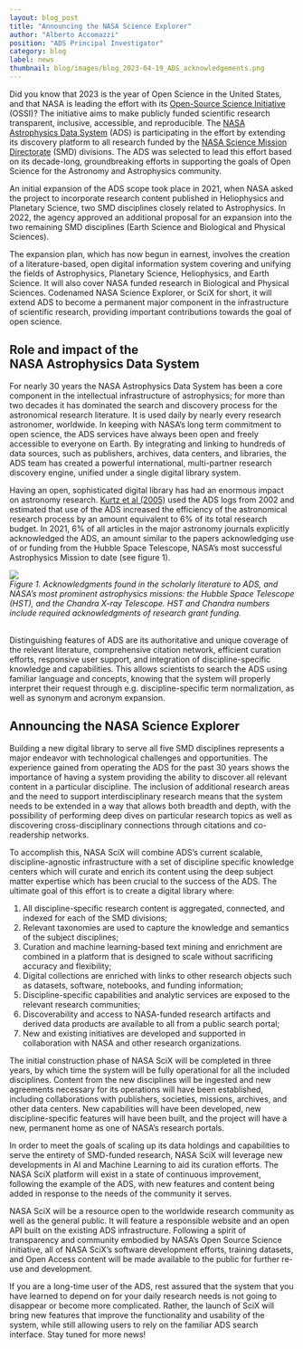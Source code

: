 ```yaml
---
layout: blog_post
title: "Announcing the NASA Science Explorer"
author: "Alberto Accomazzi"
position: "ADS Principal Investigator"
category: blog
label: news
thumbnail: blog/images/blog_2023-04-19_ADS_acknowledgements.png
---
```


Did you know that 2023 is the year of Open Science in the United States, and that NASA is leading the effort with its [Open-Source Science Initiative](https://science.nasa.gov/open-science-overview) (OSSI)?  The initiative aims to make publicly funded scientific research transparent, inclusive, accessible, and reproducible. The [NASA Astrophysics Data System](https://ui.adsabs.harvard.edu/) (ADS) is participating in the effort by extending its discovery platform to all research funded by the [NASA Science Mission Directorate](https://science.nasa.gov/) (SMD) divisions. The ADS was selected to lead this effort based on its decade-long, groundbreaking efforts in supporting the goals of Open Science for the Astronomy and Astrophysics community.

An initial expansion of the ADS scope took place in 2021, when NASA asked the project to incorporate research content published in Heliophysics and Planetary Science, two SMD disciplines closely related to Astrophysics. In 2022, the agency approved an additional proposal for an expansion into the two remaining SMD disciplines (Earth Science and Biological and Physical Sciences). 

The expansion plan, which has now begun in earnest, involves the creation of a literature-based, open digital information system covering and unifying the fields of Astrophysics, Planetary Science, Heliophysics, and Earth Science.  It will also cover NASA funded research in Biological and Physical Sciences.  Codenamed NASA Science Explorer, or SciX for short, it will extend ADS to become a permanent major component in the infrastructure of scientific research, providing important contributions towards the goal of open science.

## Role and impact of the <br> NASA Astrophysics Data System

For nearly 30 years the NASA Astrophysics Data System has been a core component in the intellectual infrastructure of astrophysics; for more than two decades it has dominated the search and discovery process for the astronomical research literature. It is used daily by nearly every research astronomer, worldwide. In keeping with NASA’s long term commitment to open science, the ADS services have always been open and freely accessible to everyone on Earth.  By integrating and linking to hundreds of data sources, such as publishers, archives, data centers, and libraries, the ADS team has created a powerful international, multi-partner research discovery engine, unified under a single digital library system.

Having an open, sophisticated digital library has had an enormous impact on astronomy research.  [Kurtz et al (2005)](https://ui.adsabs.harvard.edu/abs/2005JASIS..56...36K/abstract) used the ADS logs from 2002 and estimated that use of the ADS increased the efficiency of the astronomical research process by an amount equivalent to 6% of its total research budget. In 2021, 6% of all articles in the major astronomy journals explicitly acknowledged the ADS, an amount similar to the papers acknowledging use of or funding from the Hubble Space Telescope, NASA’s most successful Astrophysics Mission to date (see figure 1).


<div class="text-center">
    <img class="img-thumbnail" src="{{ site.baseurl }}/blog/images/blog_2023-04-19_ADS_acknowledgements.png" />
<br>
<em>Figure 1. Acknowledgments found in the scholarly literature to ADS, and NASA’s most prominent astrophysics missions: the Hubble Space Telescope (HST), and the Chandra X-ray Telescope. HST and Chandra numbers include required acknowledgments of research grant funding.
</em>
</div>
<br>

Distinguishing features of ADS are its authoritative and unique coverage of the relevant literature, comprehensive citation network, efficient curation efforts, responsive user support, and integration of discipline-specific knowledge and capabilities. This allows scientists to search the ADS using familiar language and concepts, knowing that the system will properly interpret their request through e.g. discipline-specific term normalization, as well as synonym and acronym expansion.

## Announcing the NASA Science Explorer

Building a new digital library to serve all five SMD disciplines represents a major endeavor with technological challenges and opportunities. The experience gained from operating the ADS for the past 30 years shows the importance of having a system providing the ability to discover all relevant content in a particular discipline.  The inclusion of additional research areas and the need to support interdisciplinary research means that the system needs to be extended in a way that allows both breadth and depth, with the possibility of performing deep dives on particular research topics as well as discovering cross-disciplinary connections through citations and co-readership networks.

To accomplish this, NASA SciX will combine ADS’s current scalable, discipline-agnostic infrastructure with a set of discipline specific knowledge centers which will curate and enrich its content using the deep subject matter expertise which has been crucial to the success of the ADS. The ultimate goal of this effort is to create a digital library where:
1. All discipline-specific research content is aggregated, connected, and indexed for each of the SMD divisions;
2. Relevant taxonomies are used to capture the knowledge and semantics of the subject disciplines;
3. Curation and machine learning-based text mining and enrichment are combined in a platform that is designed to scale without sacrificing accuracy and flexibility; 
4. Digital collections are enriched with links to other research objects such as datasets, software, notebooks, and funding information;
5. Discipline-specific capabilities and analytic services are exposed to the relevant research communities;
6. Discoverability and access to NASA-funded research artifacts and derived data products are available to all from a public search portal;
7. New and existing initiatives are developed and supported in collaboration with NASA and other research organizations.

The initial construction phase of NASA SciX will be completed in three years, by which time the system will be fully operational for all the included disciplines. Content from the new disciplines will be ingested and new agreements necessary for its operations will have been established, including collaborations with publishers, societies, missions, archives, and other data centers.  New capabilities will have been developed, new discipline-specific features will have been built, and the project will have a new, permanent home as one of NASA’s research portals.

In order to meet the goals of scaling up its data holdings and capabilities to serve the entirety of SMD-funded research, NASA SciX will leverage new developments in AI and Machine Learning to aid its curation efforts. The NASA SciX platform will exist in a state of continuous improvement, following the example of the ADS, with new features and content being added in response to the needs of the community it serves.

NASA SciX will be a resource open to the worldwide research community as well as the general public. It will feature a responsible website and an open API built on the existing ADS infrastructure. Following a spirit of transparency and community embodied by NASA’s Open Source Science initiative, all of NASA SciX’s software development efforts, training datasets, and Open Access content will be made available to the public for further re-use and development.

If you are a long-time user of the ADS, rest assured that the system that you have learned to depend on for your daily research needs is not going to disappear or become more complicated.  Rather, the launch of SciX will bring new features that improve the functionality and usability of the system, while still allowing users to rely on the familiar ADS search interface. Stay tuned for more news!


